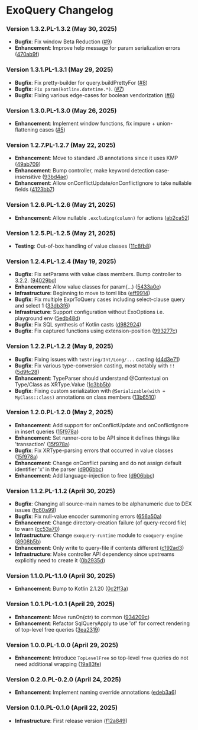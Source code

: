 # ExoQuery Changelog

### Version 1.3.2.PL-1.3.2 (May 30, 2025)
- **Bugfix**: Fix window Beta Reduction ([#9](https://github.com/ExoQuery/ExoQuery/pull/9))
- **Enhancement**: Improve help message for param serialization errors ([470ab9f](https://github.com/ExoQuery/ExoQuery/commit/470ab9f))

### Version 1.3.1.PL-1.3.1 (May 29, 2025)
- **Bugfix**: Fix pretty-builder for query.buildPrettyFor ([#8](https://github.com/ExoQuery/ExoQuery/pull/8))
- **Bugfix**: `Fix param(kotlinx.datetime.*)`. ([#7](https://github.com/ExoQuery/ExoQuery/pull/7))
- **Bugfix**: Fixing various edge-cases for boolean vendorization ([#6](https://github.com/ExoQuery/ExoQuery/pull/6))

### Version 1.3.0.PL-1.3.0 (May 26, 2025)
- **Enhancement**: Implement window functions, fix impure + union-flattening cases ([#5](https://github.com/ExoQuery/ExoQuery/pull/5))

### Version 1.2.7.PL-1.2.7 (May 22, 2025)
- **Enhancement**: Move to standard JB annotations since it uses KMP ([49ab709](https://github.com/ExoQuery/ExoQuery/commit/49ab709))
- **Enhancement**: Bump controller, make keyword detection case-insensitive ([93bd4ae](https://github.com/ExoQuery/ExoQuery/commit/93bd4ae))
- **Enhancement**: Allow onConflictUpdate/onConflictIgnore to take nullable fields ([4123bb7](https://github.com/ExoQuery/ExoQuery/commit/4123bb7))

### Version 1.2.6.PL-1.2.6 (May 21, 2025)
- **Enhancement**: Allow nullable `.excluding(column)` for actions ([ab2ca52](https://github.com/ExoQuery/ExoQuery/commit/ab2ca52))

### Version 1.2.5.PL-1.2.5 (May 21, 2025)
- **Testing**: Out-of-box handling of value classes ([11c8fb8](https://github.com/ExoQuery/ExoQuery/commit/11c8fb8))

### Version 1.2.4.PL-1.2.4 (May 19, 2025)
- **Bugfix**: Fix setParams with value class members. Bump controller to 3.2.2. ([94029bd](https://github.com/ExoQuery/ExoQuery/commit/94029bd))
- **Enhancement**: Allow value classes for param(...) ([5433a0e](https://github.com/ExoQuery/ExoQuery/commit/5433a0e))
- **Infrastructure**: Beginning to move to toml libs ([eff9914](https://github.com/ExoQuery/ExoQuery/commit/eff9914))
- **Bugfix**: Fix multiple ExprToQuery cases including select-clause query and select 1 ([33db3f6](https://github.com/ExoQuery/ExoQuery/commit/33db3f6))
- **Infrastructure**: Support configuration without ExoOptions i.e. playground env ([5edb48d](https://github.com/ExoQuery/ExoQuery/commit/5edb48d))
- **Bugfix**: Fix SQL synthesis of Kotlin casts ([d982924](https://github.com/ExoQuery/ExoQuery/commit/d982924))
- **Bugfix**: Fix captured functions using extension-position ([993277c](https://github.com/ExoQuery/ExoQuery/commit/993277c))

### Version 1.2.2.PL-1.2.2 (May 9, 2025)
- **Bugfix**: Fixing issues with `toString/Int/Long/...` casting ([d4d3e71](https://github.com/ExoQuery/ExoQuery/commit/d4d3e71))
- **Bugfix**: Fix various type-conversion casting, most notably with `!!` ([5d9fc28](https://github.com/ExoQuery/ExoQuery/commit/5d9fc28))
- **Enhancement**: TypeParser should understand @Contextual on Type/Class as XRType.Value ([1c3bb5b](https://github.com/ExoQuery/ExoQuery/commit/1c3bb5b))
- **Bugfix**: Fixing custom serialization with `@Serializable(with = MyClass::class)` annotations on class members ([13b6510](https://github.com/ExoQuery/ExoQuery/commit/13b6510))

### Version 1.2.0.PL-1.2.0 (May 2, 2025)
- **Enhancement**: Add support for onConflictUpdate and onConflictIgnore in insert queries ([15f978a](https://github.com/ExoQuery/ExoQuery/commit/15f978a))
- **Enhancement**: Set runner-core to be API since it defines things like 'transaction' ([15f978a](https://github.com/ExoQuery/ExoQuery/commit/15f978a))
- **Bugfix**: Fix XRType-parsing errors that occurred in value classes ([15f978a](https://github.com/ExoQuery/ExoQuery/commit/15f978a))
- **Enhancement**: Change onConflict parsing and do not assign default identifier 'x' in the parser ([d906bbc](https://github.com/ExoQuery/ExoQuery/commit/d906bbc))
- **Enhancement**: Add language-injection to free ([d906bbc](https://github.com/ExoQuery/ExoQuery/commit/d906bbc))

### Version 1.1.2.PL-1.1.2 (April 30, 2025)
- **Bugfix**: Changing all source-main names to be alphanumeric due to DEX issues ([fc60a99](https://github.com/ExoQuery/ExoQuery/commit/fc60a99))
- **Bugfix**: Fix null-value encoder summoning errors ([656a50a](https://github.com/ExoQuery/ExoQuery/commit/656a50a))
- **Enhancement**: Change directory-creation failure (of query-record file) to warn ([cc53a70](https://github.com/ExoQuery/ExoQuery/commit/cc53a70))
- **Infrastructure**: Change `exoquery-runtime` module to `exoquery-engine` ([8908b5b](https://github.com/ExoQuery/ExoQuery/commit/8908b5b))
- **Enhancement**: Only write to query-file if contents different ([c192ad3](https://github.com/ExoQuery/ExoQuery/commit/c192ad3))
- **Infrastructure**: Make controller API dependency since upstreams explicitly need to create it ([0b2935d](https://github.com/ExoQuery/ExoQuery/commit/0b2935d))

### Version 1.1.0.PL-1.1.0 (April 30, 2025)
- **Enhancement**: Bump to Kotlin 2.1.20 ([0c2ff3a](https://github.com/ExoQuery/ExoQuery/commit/0c2ff3a))

### Version 1.0.1.PL-1.0.1 (April 29, 2025)
- **Enhancement**: Move runOn(ctr) to common ([934209c](https://github.com/ExoQuery/ExoQuery/commit/934209c))
- **Enhancement**: Refactor SqlQueryApply to use 'of' for correct rendering of top-level free queries ([3ea2319](https://github.com/ExoQuery/ExoQuery/commit/3ea2319))

### Version 1.0.0.PL-1.0.0 (April 29, 2025)
- **Enhancement**: Introduce `TopLevelFree` so top-level `free` queries do not need additional wrapping ([19a83fe](https://github.com/ExoQuery/ExoQuery/commit/19a83fe))

### Version 0.2.0.PL-0.2.0 (April 24, 2025)
- **Enhancement**: Implement naming override annotations ([edeb3a6](https://github.com/ExoQuery/ExoQuery/commit/edeb3a6))

### Version 0.1.0.PL-0.1.0 (April 22, 2025)
- **Infrastructure**: First release version ([f12a849](https://github.com/ExoQuery/ExoQuery/commit/f12a849))
